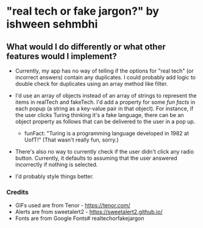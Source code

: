 # "real tech or fake jargon?" by ishween sehmbhi

## What would I do differently or what other features would I implement?
- Currently, my app has no way of telling if the options for "real tech" (or incorrect answers) contain any duplicates. I could probably add logic to double check for duplicates using an array method like filter.

- I'd use an array of objects instead of an array of strings to represent the items in realTech and fakeTech. I'd add a property for some *fun facts* in each popup (a string as a key-value pair in that object). For instance, if the user clicks Turing thinking it's a fake language, there can be an object property as follows that can be delivered to the user in a pop up.
    - funFact: "Turing is a programming language developed in 1982 at UofT!" (That wasn't really fun, sorry.)

- There's also no way to currently check if the user didn't click any radio button. Currently, it defaults to assuming that the user answered incorrectly if nothing is selected.

- I'd probably style things better.

### Credits
- GIFs used are from Tenor - https://tenor.com/
- Alerts are from sweetalert2 - https://sweetalert2.github.io/
- Fonts are from Google Fonts# realtechorfakejargon
